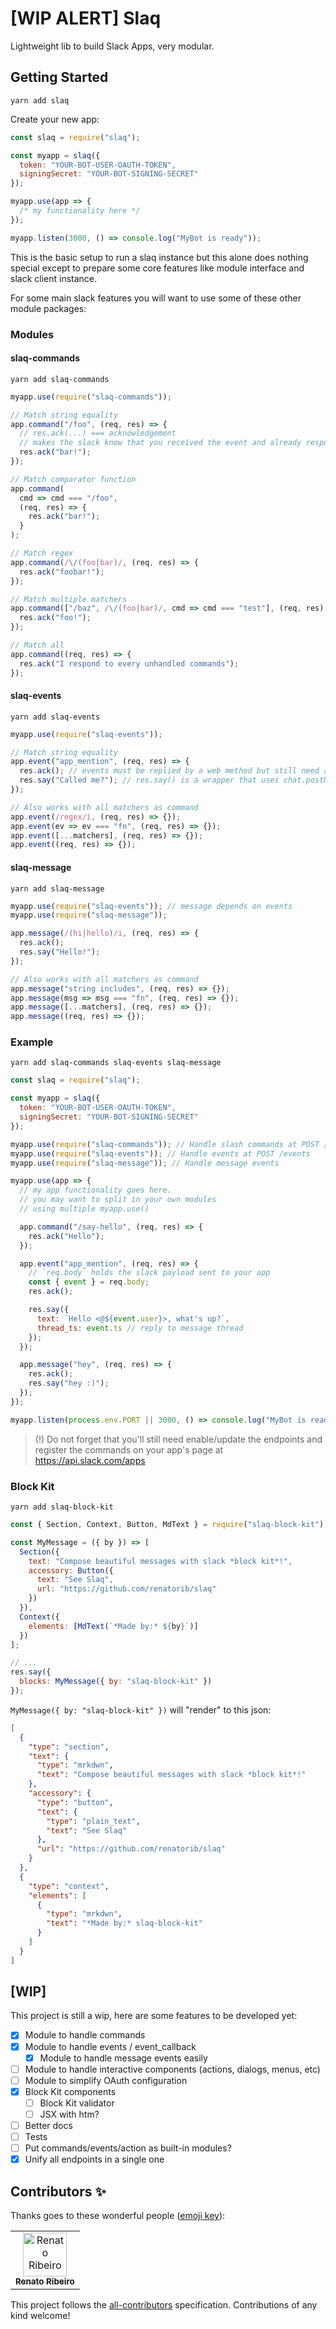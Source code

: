 # [WIP ALERT] Slaq

Lightweight lib to build Slack Apps, very modular.

## Getting Started

```
yarn add slaq
```

Create your new app:

```js
const slaq = require("slaq");

const myapp = slaq({
  token: "YOUR-BOT-USER-OAUTH-TOKEN",
  signingSecret: "YOUR-BOT-SIGNING-SECRET"
});

myapp.use(app => {
  /* my functionality here */
});

myapp.listen(3000, () => console.log("MyBot is ready"));
```

This is the basic setup to run a slaq instance but this alone does nothing special except to prepare some core features like module interface and slack client instance.

For some main slack features you will want to use some of these other module packages:

### Modules

#### slaq-commands

```
yarn add slaq-commands
```

```js
myapp.use(require("slaq-commands"));
```

```js
// Match string equality
app.command("/foo", (req, res) => {
  // res.ack(...) === acknowledgement
  // makes the slack know that you received the event and already responds back
  res.ack("bar!");
});

// Match comparator function
app.command(
  cmd => cmd === "/foo",
  (req, res) => {
    res.ack("bar!");
  }
);

// Match regex
app.command(/\/(foo|bar)/, (req, res) => {
  res.ack("foobar!");
});

// Match multiple matchers
app.command(["/baz", /\/(foo|bar)/, cmd => cmd === "test"], (req, res) => {
  res.ack("foo!");
});

// Match all
app.command((req, res) => {
  res.ack("I respond to every unhandled commands");
});
```

#### slaq-events

```
yarn add slaq-events
```

```js
myapp.use(require("slaq-events"));
```

```js
// Match string equality
app.event("app_mention", (req, res) => {
  res.ack(); // events must be replied by a web method but still need an acknowledgement
  res.say("Called me?"); // res.say() is a wrapper that uses chat.postMessage web method
});

// Also works with all matchers as command
app.event(/regex/i, (req, res) => {});
app.event(ev => ev === "fn", (req, res) => {});
app.event([...matchers], (req, res) => {});
app.event((req, res) => {});
```

#### slaq-message

```
yarn add slaq-message
```

```js
myapp.use(require("slaq-events")); // message depends on events
myapp.use(require("slaq-message"));
```

```js
app.message(/(hi|hello)/i, (req, res) => {
  res.ack();
  res.say("Hello!");
});

// Also works with all matchers as command
app.message("string includes", (req, res) => {});
app.message(msg => msg === "fn", (req, res) => {});
app.message([...matchers], (req, res) => {});
app.message((req, res) => {});
```

### Example

```
yarn add slaq-commands slaq-events slaq-message
```

```js
const slaq = require("slaq");

const myapp = slaq({
  token: "YOUR-BOT-USER-OAUTH-TOKEN",
  signingSecret: "YOUR-BOT-SIGNING-SECRET"
});

myapp.use(require("slaq-commands")); // Handle slash commands at POST /commands
myapp.use(require("slaq-events")); // Handle events at POST /events
myapp.use(require("slaq-message")); // Handle message events

myapp.use(app => {
  // my app functionality goes here.
  // you may want to split in your own modules
  // using multiple myapp.use()

  app.command("/say-hello", (req, res) => {
    res.ack("Hello");
  });

  app.event("app_mention", (req, res) => {
    // `req.body` holds the slack payload sent to your app
    const { event } = req.body;
    res.ack();

    res.say({
      text: `Hello <@${event.user}>, what's up?`,
      thread_ts: event.ts // reply to message thread
    });
  });

  app.message("hey", (req, res) => {
    res.ack();
    res.say("hey :)");
  });
});

myapp.listen(process.env.PORT || 3000, () => console.log("MyBot is ready"));
```

> (!) Do not forget that you'll still need enable/update the endpoints and register the commands on your app's page at https://api.slack.com/apps

### Block Kit

```
yarn add slaq-block-kit
```

```js
const { Section, Context, Button, MdText } = require("slaq-block-kit");

const MyMessage = ({ by }) => [
  Section({
    text: "Compose beautiful messages with slack *block kit*!",
    accessory: Button({
      text: "See Slaq",
      url: "https://github.com/renatorib/slaq"
    })
  }),
  Context({
    elements: [MdText(`*Made by:* ${by}`)]
  })
];

// ...
res.say({
  blocks: MyMessage({ by: "slaq-block-kit" })
});
```

`MyMessage({ by: "slaq-block-kit" })` will "render" to this json:

```json
[
  {
    "type": "section",
    "text": {
      "type": "mrkdwn",
      "text": "Compose beautiful messages with slack *block kit*!"
    },
    "accessory": {
      "type": "button",
      "text": {
        "type": "plain_text",
        "text": "See Slaq"
      },
      "url": "https://github.com/renatorib/slaq"
    }
  },
  {
    "type": "context",
    "elements": [
      {
        "type": "mrkdwn",
        "text": "*Made by:* slaq-block-kit"
      }
    ]
  }
]
```

## [WIP]

This project is still a wip, here are some features to be developed yet:

- [x] Module to handle commands
- [x] Module to handle events / event_callback
  - [x] Module to handle message events easily
- [ ] Module to handle interactive components (actions, dialogs, menus, etc)
- [ ] Module to simplify OAuth configuration
- [x] Block Kit components
  - [ ] Block Kit validator
  - [ ] JSX with htm?
- [ ] Better docs
- [ ] Tests
- [ ] Put commands/events/action as built-in modules?
- [x] Unify all endpoints in a single one

## Contributors ✨

Thanks goes to these wonderful people ([emoji key](https://allcontributors.org/docs/en/emoji-key)):

<!-- ALL-CONTRIBUTORS-LIST:START - Do not remove or modify this section -->
<!-- prettier-ignore -->
<table>
  <tr>
    <td align="center"><a href="http://twitter.com/renatorib_"><img src="https://avatars2.githubusercontent.com/u/3277185?v=4" width="70px;" alt="Renato Ribeiro"/><br /><sub><b>Renato Ribeiro</b></sub></a><br /></td>
  </tr>
</table>

<!-- ALL-CONTRIBUTORS-LIST:END -->

This project follows the [all-contributors](https://github.com/all-contributors/all-contributors) specification. Contributions of any kind welcome!

